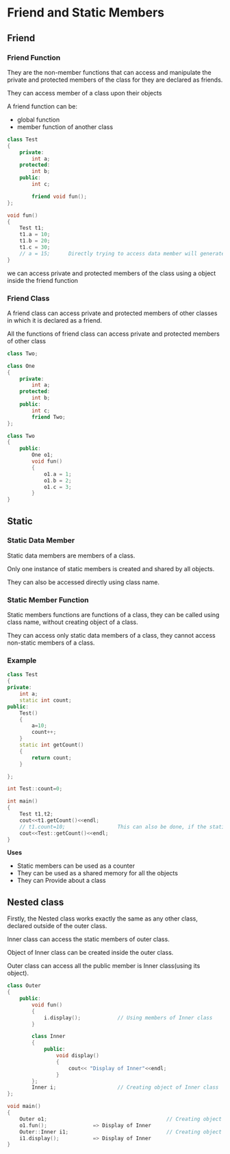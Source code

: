 # Friend and Static Members

## Friend

### Friend Function

They are the non-member functions that can access and manipulate the private and protected members of the class for they are declared as friends.

They can access member of a class upon their objects

A friend function can be:

- global function
- member function of another class

```cpp
class Test
{
    private:
        int a;
    protected:
        int b;
    public:
        int c;

        friend void fun();
};

void fun()
{
    Test t1;
    t1.a = 10;
    t1.b = 20;
    t1.c = 30;
    // a = 15;      Directly trying to access data member will generate error
}
```

we can access private and protected members of the class using a object inside the friend function

### Friend Class

A friend class can access private and protected members of other classes in which it is declared as a friend.

All the functions of friend class can access private and protected members of other class

```cpp
class Two;

class One
{
    private:
        int a;
    protected:
        int b;
    public:
        int c;
        friend Two;
};

class Two
{
    public:
        One o1;
        void fun()
        {
            o1.a = 1;
            o1.b = 2;
            o1.c = 3;
        }
}
```

## Static

### Static Data Member

Static data members are members of a class.

Only one instance of static members is created and shared by all objects.

They can also be accessed directly using class name.

### Static Member Function

Static members functions are functions of a class, they can be called using class name, without
creating object of a class.

They can access only static data members of a class, they cannot access non-static members
of a class.

### Example

```cpp
class Test
{
private:
    int a;
    static int count;
public:
    Test()
    {
        a=10;
        count++;
    }
    static int getCount()
    {
        return count;
    }

};

int Test::count=0;

int main()
{
    Test t1,t2;
    cout<<t1.getCount()<<endl;
    // t1.count=10;                 This can also be done, if the static data member is public
    cout<<Test::getCount()<<endl;
}
```

**Uses**

- Static members can be used as a counter
- They can be used as a shared memory for all the objects
- They can Provide about a class

## Nested class

Firstly, the Nested class works exactly the same as any other class, declared outside of the outer class.

Inner class can access the static members of outer class.

Object of Inner class can be created inside the outer class.

Outer class can access all the public member is Inner class(using its object).

```cpp
class Outer
{
    public:
        void fun()
        {
            i.display();            // Using members of Inner class
        }

        class Inner
        {
            public:
                void display()
                {
                    cout<< "Display of Inner"<<endl;
                }
        };
        Inner i;                    // Creating object of Inner class
};

void main()
{
    Outer o1;                                       // Creating object of Outer class
    o1.fun();               => Display of Inner
    Outer::Inner i1;                                // Creating object of Inner class
    i1.display();           => Display of Inner
}
```

